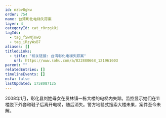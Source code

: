 ```yaml
---
id: nzbv8gkw
order: 754
name: 台湾彰化电梯失踪案
layer: 4
categoryId: cat_r0rzgkOi
tagIds:
  - tag_fSwNjnwQ
  - tag_iRzyWsB7
aliases: []
titledLinks:
  - title: "相关链接: 台湾彰化电梯失踪案"
    url: https://www.sohu.com/a/822880668_121961603
parent: ""
relatedEntries: []
timelineEvents: []
nsfw: false
lastUpdated: 1758087125
---
```


2008年1月，彰化县刘姓母女在员林镇一栋大楼的电梯内失踪。监控显示她们在11楼脱下外套和鞋子后离开电梯，随后消失。警方地毯式搜索大楼未果，案件至今未解。